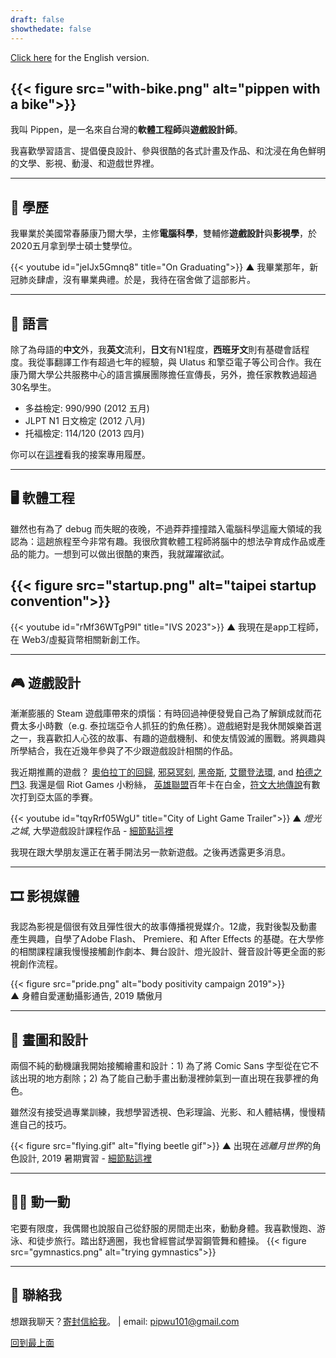 ```yaml
---
draft: false
showthedate: false
---
```

[Click here](../../) for the English version.

{{< figure src="with-bike.png" alt="pippen with a bike">}}
---

我叫 Pippen，是一名來自台灣的**軟體工程師**與**遊戲設計師**。

我喜歡學習語言、提倡優良設計、參與很酷的各式計畫及作品、和沈浸在角色鮮明的文學、影視、動漫、和遊戲世界裡。

---

## 📖 學歷

我畢業於美國常春藤康乃爾大學，主修**電腦科學**，雙輔修**遊戲設計**與**影視學**，於2020五月拿到學士碩士雙學位。

{{< youtube id="jeIJx5Gmnq8" title="On Graduating">}}
▲ 我畢業那年，新冠肺炎肆虐，沒有畢業典禮。於是，我待在宿舍做了這部影片。

---

## 📢 語言

除了為母語的**中文**外，我**英文**流利，**日文**有N1程度，**西班牙文**則有基礎會話程度。我從事翻譯工作有超過七年的經驗，與 Ulatus 和擎亞電子等公司合作。我在康乃爾大學公共服務中心的語言擴展團隊擔任宣傳長，另外，擔任家教教過超過30名學生。

- 多益檢定: 990/990 (2012 五月)
- JLPT N1 日文檢定 (2012 八月)
- 托福檢定: 114/120 (2013 四月)

你可以在[這裡](../../freelance/)看我的接案專用履歷。

---

## 🖥️ 軟體工程

雖然也有為了 debug 而失眠的夜晚，不過莽莽撞撞踏入電腦科學這龐大領域的我認為：這趟旅程至今非常有趣。我很欣賞軟體工程師將腦中的想法孕育成作品或產品的能力。一想到可以做出很酷的東西，我就躍躍欲試。

{{< figure src="startup.png" alt="taipei startup convention">}}
---
{{< youtube id="rMf36WTgP9I" title="IVS 2023">}}
▲ 我現在是app工程師，在 Web3/虛擬貨幣相關新創工作。

---

## 🎮 遊戲設計

漸漸膨脹的 Steam 遊戲庫帶來的煩惱：有時回過神便發覺自己為了解鎖成就而花費太多小時數（e.g. 泰拉瑞亞令人抓狂的釣魚任務）。遊戲絕對是我休閒娛樂首選之一，我喜歡扣人心弦的故事、有趣的遊戲機制、和使友情毀滅的團戰。將興趣與所學結合，我在近幾年參與了不少跟遊戲設計相關的作品。

我近期推薦的遊戲？ [奧伯拉丁的回歸](https://store.steampowered.com/app/653530/Return_of_the_Obra_Dinn/), [邪惡冥刻](https://store.steampowered.com/app/1092790/Inscryption/), [黑帝斯](https://store.steampowered.com/app/1145360/Hades/), [艾爾登法環](https://store.steampowered.com/app/1245620/ELDEN_RING/), and [柏德之門3](https://store.steampowered.com/app/1086940/Baldurs_Gate_3/). 我還是個 Riot Games 小粉絲， [英雄聯盟](https://www.leagueoflegends.com/)百年卡在白金，[符文大地傳說](https://playruneterra.com/)有數次打到亞太區的季賽。

{{< youtube id="tqyRrf05WgU" title="City of Light Game Trailer">}}
▲ *燈光之城*, 大學遊戲設計課程作品 - [細節點這裡](../../projects/city-of-light/)

我現在跟大學朋友還正在著手開法另一款新遊戲。之後再透露更多消息。

---

## 🎞️ 影視媒體

我認為影視是個很有效且彈性很大的故事傳播視覺媒介。12歲，我對後製及動畫產生興趣，自學了Adobe Flash、 Premiere、和 After Effects 的基礎。在大學修的相關課程讓我慢慢接觸創作劇本、舞台設計、燈光設計、聲音設計等更全面的影視創作流程。

{{< figure src="pride.png" alt="body positivity campaign 2019">}}  
▲ 身體自愛運動攝影通告, 2019 驕傲月

---

## 🎨 畫圖和設計

兩個不純的動機讓我開始接觸繪畫和設計：1) 為了將 Comic Sans 字型從在它不該出現的地方剷除；2) 為了能自己動手畫出動漫裡帥氣到一直出現在我夢裡的角色。

雖然沒有接受過專業訓練，我想學習透視、色彩理論、光影、和人體結構，慢慢精進自己的技巧。

{{< figure src="flying.gif" alt="flying beetle gif">}}
▲ 出現在*逃離月世界*的角色設計, 2019 暑期實習 - [細節點這裡](../../projects/moonscape-escape/)

---

## 💪🏼 動一動
宅要有限度，我偶爾也說服自己從舒服的房間走出來，動動身體。我喜歡慢跑、游泳、和徒步旅行。踏出舒適圈，我也曾經嘗試學習鋼管舞和體操。
{{< figure src="gymnastics.png" alt="trying gymnastics">}}

---

## 📩 聯絡我
想跟我聊天？[寄封信給我](mailto:pipwu101@gmail.com)。 | email: pipwu101@gmail.com

[回到最上面](#)